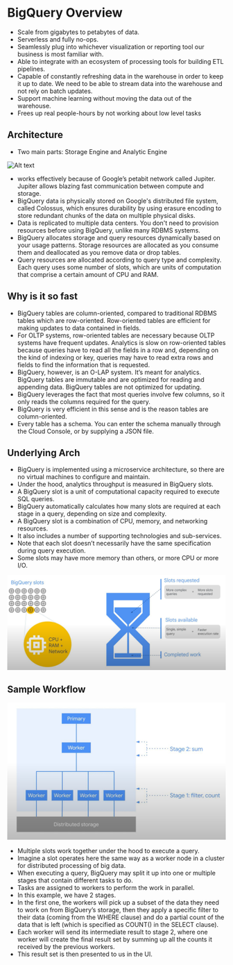 # BigQuery Overview

- Scale from gigabytes to petabytes of data.
- Serverless and fully no-ops.
- Seamlessly plug into whichever visualization or reporting tool our business is most familiar with.
- Able to integrate with an ecosystem of processing tools for building ETL pipelines.
- Capable of constantly refreshing data in the warehouse in order to keep it up to date. We need to be able to stream data into the warehouse and not rely on batch updates.
- Support machine learning without moving the data out of the warehouse.
- Frees up real people-hours by not working about low level tasks

## Architecture

- Two main parts: Storage Engine and Analytic Engine

![Alt text](./bigquery-overview.png)

- works effectively because of Google’s petabit network called Jupiter. Jupiter allows blazing fast communication between compute and storage.
- BigQuery data is physically stored on Google's distributed file system, called Colossus, which ensures durability by using erasure encoding to store redundant chunks of the data on multiple physical disks.
- Data is replicated to multiple data centers. You don't need to provision resources before using BigQuery, unlike many RDBMS systems.
- BigQuery allocates storage and query resources dynamically based on your usage patterns. Storage resources are allocated as you consume them and deallocated as you remove data or drop tables.
- Query resources are allocated according to query type and complexity. Each query uses some number of slots, which are units of computation that comprise a certain amount of CPU and RAM.

## Why is it so fast

- BigQuery tables are column-oriented, compared to traditional RDBMS tables which are row-oriented. Row-oriented tables are efficient for making updates to data contained in fields.
- For OLTP systems, row-oriented tables are necessary because OLTP systems have frequent updates. Analytics is slow on row-oriented tables because queries have to read all the fields in a row and, depending on the kind of indexing or key, queries may have to read extra rows and fields to find the information that is requested.
- BigQuery, however, is an O-LAP system. It’s meant for analytics. BigQuery tables are immutable and are optimized for reading and appending data. BigQuery tables are not optimized for updating.
- BigQuery leverages the fact that most queries involve few columns, so it only reads the columns required for the query.
- BigQuery is very efficient in this sense and is the reason tables are column-oriented.
- Every table has a schema. You can enter the schema manually through the Cloud Console, or by supplying a JSON file.

## Underlying Arch

- BigQuery is implemented using a microservice architecture, so there are no virtual machines to configure and maintain.
- Under the hood, analytics throughput is measured in BigQuery slots.
- A BigQuery slot is a unit of computational capacity required to execute SQL queries.
- BigQuery automatically calculates how many slots are required at each stage in a query, depending on size and complexity.
- A BigQuery slot is a combination of CPU, memory, and networking resources.
- It also includes a number of supporting technologies and sub-services.
- Note that each slot doesn’t necessarily have the same specification during query execution.
- Some slots may have more memory than others, or more CPU or more I/O.

![Alt text](./bigquery-slot.png)

## Sample Workflow

![Alt text](./bigquery-sample-workflow.png)

- Multiple slots work together under the hood to execute a query.
- Imagine a slot operates here the same way as a worker node in a cluster for distributed processing of big data.
- When executing a query, BigQuery may split it up into one or multiple stages that contain different tasks to do.
- Tasks are assigned to workers to perform the work in parallel.
- In this example, we have 2 stages.
- In the first one, the workers will pick up a subset of the data they need to work on from BigQuery’s storage, then they apply a specific filter to their data (coming from the WHERE clause) and do a partial count of the data that is left (which is specified as COUNT() in the SELECT clause).
- Each worker will send its intermediate result to stage 2, where one worker will create the final result set by summing up all the counts it received by the previous workers.
- This result set is then presented to us in the UI.

